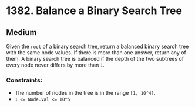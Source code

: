 # 1382. Balance a Binary Search Tree

## Medium

Given the `root` of a binary search tree, return a balanced binary search tree with the same node values. If there is
more than one answer, return any of them. A binary search tree is balanced if the depth of the two subtrees of every
node never differs by more than `1`.

### Constraints:

- The number of nodes in the tree is in the range `[1, 10^4]`.
- `1 <= Node.val <= 10^5`
